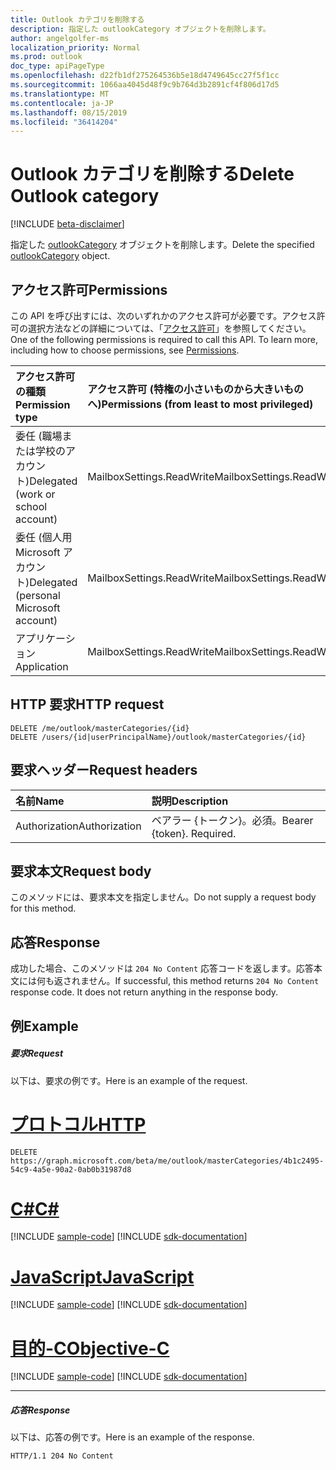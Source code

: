 ```yaml
---
title: Outlook カテゴリを削除する
description: 指定した outlookCategory オブジェクトを削除します。
author: angelgolfer-ms
localization_priority: Normal
ms.prod: outlook
doc_type: apiPageType
ms.openlocfilehash: d22fb1df275264536b5e18d4749645cc27f5f1cc
ms.sourcegitcommit: 1066aa4045d48f9c9b764d3b2891cf4f806d17d5
ms.translationtype: MT
ms.contentlocale: ja-JP
ms.lasthandoff: 08/15/2019
ms.locfileid: "36414204"
---
```

# <a name="delete-outlook-category"></a><span data-ttu-id="18634-103">Outlook カテゴリを削除する</span><span class="sxs-lookup"><span data-stu-id="18634-103">Delete Outlook category</span></span>

[!INCLUDE [beta-disclaimer](../../includes/beta-disclaimer.md)]

<span data-ttu-id="18634-104">指定した [outlookCategory](../resources/outlookcategory.md) オブジェクトを削除します。</span><span class="sxs-lookup"><span data-stu-id="18634-104">Delete the specified [outlookCategory](../resources/outlookcategory.md) object.</span></span>

## <a name="permissions"></a><span data-ttu-id="18634-105">アクセス許可</span><span class="sxs-lookup"><span data-stu-id="18634-105">Permissions</span></span>
<span data-ttu-id="18634-p101">この API を呼び出すには、次のいずれかのアクセス許可が必要です。アクセス許可の選択方法などの詳細については、「[アクセス許可](/graph/permissions-reference)」を参照してください。</span><span class="sxs-lookup"><span data-stu-id="18634-p101">One of the following permissions is required to call this API. To learn more, including how to choose permissions, see [Permissions](/graph/permissions-reference).</span></span>

|<span data-ttu-id="18634-108">アクセス許可の種類</span><span class="sxs-lookup"><span data-stu-id="18634-108">Permission type</span></span>      | <span data-ttu-id="18634-109">アクセス許可 (特権の小さいものから大きいものへ)</span><span class="sxs-lookup"><span data-stu-id="18634-109">Permissions (from least to most privileged)</span></span>              |
|:--------------------|:---------------------------------------------------------|
|<span data-ttu-id="18634-110">委任 (職場または学校のアカウント)</span><span class="sxs-lookup"><span data-stu-id="18634-110">Delegated (work or school account)</span></span> | <span data-ttu-id="18634-111">MailboxSettings.ReadWrite</span><span class="sxs-lookup"><span data-stu-id="18634-111">MailboxSettings.ReadWrite</span></span>    |
|<span data-ttu-id="18634-112">委任 (個人用 Microsoft アカウント)</span><span class="sxs-lookup"><span data-stu-id="18634-112">Delegated (personal Microsoft account)</span></span> | <span data-ttu-id="18634-113">MailboxSettings.ReadWrite</span><span class="sxs-lookup"><span data-stu-id="18634-113">MailboxSettings.ReadWrite</span></span>    |
|<span data-ttu-id="18634-114">アプリケーション</span><span class="sxs-lookup"><span data-stu-id="18634-114">Application</span></span> | <span data-ttu-id="18634-115">MailboxSettings.ReadWrite</span><span class="sxs-lookup"><span data-stu-id="18634-115">MailboxSettings.ReadWrite</span></span> |

## <a name="http-request"></a><span data-ttu-id="18634-116">HTTP 要求</span><span class="sxs-lookup"><span data-stu-id="18634-116">HTTP request</span></span>
<!-- { "blockType": "ignored" } -->
```http
DELETE /me/outlook/masterCategories/{id}
DELETE /users/{id|userPrincipalName}/outlook/masterCategories/{id}
```

## <a name="request-headers"></a><span data-ttu-id="18634-117">要求ヘッダー</span><span class="sxs-lookup"><span data-stu-id="18634-117">Request headers</span></span>
| <span data-ttu-id="18634-118">名前</span><span class="sxs-lookup"><span data-stu-id="18634-118">Name</span></span>      |<span data-ttu-id="18634-119">説明</span><span class="sxs-lookup"><span data-stu-id="18634-119">Description</span></span>|
|:----------|:----------|
| <span data-ttu-id="18634-120">Authorization</span><span class="sxs-lookup"><span data-stu-id="18634-120">Authorization</span></span>  | <span data-ttu-id="18634-p102">ベアラー {トークン}。必須。</span><span class="sxs-lookup"><span data-stu-id="18634-p102">Bearer {token}. Required.</span></span> |

## <a name="request-body"></a><span data-ttu-id="18634-123">要求本文</span><span class="sxs-lookup"><span data-stu-id="18634-123">Request body</span></span>
<span data-ttu-id="18634-124">このメソッドには、要求本文を指定しません。</span><span class="sxs-lookup"><span data-stu-id="18634-124">Do not supply a request body for this method.</span></span>

## <a name="response"></a><span data-ttu-id="18634-125">応答</span><span class="sxs-lookup"><span data-stu-id="18634-125">Response</span></span>

<span data-ttu-id="18634-p103">成功した場合、このメソッドは `204 No Content` 応答コードを返します。応答本文には何も返されません。</span><span class="sxs-lookup"><span data-stu-id="18634-p103">If successful, this method returns `204 No Content` response code. It does not return anything in the response body.</span></span>

## <a name="example"></a><span data-ttu-id="18634-128">例</span><span class="sxs-lookup"><span data-stu-id="18634-128">Example</span></span>
##### <a name="request"></a><span data-ttu-id="18634-129">要求</span><span class="sxs-lookup"><span data-stu-id="18634-129">Request</span></span>
<span data-ttu-id="18634-130">以下は、要求の例です。</span><span class="sxs-lookup"><span data-stu-id="18634-130">Here is an example of the request.</span></span>

# <a name="httptabhttp"></a>[<span data-ttu-id="18634-131">プロトコル</span><span class="sxs-lookup"><span data-stu-id="18634-131">HTTP</span></span>](#tab/http)
<!-- {
  "blockType": "request",
  "name": "delete_outlookcategory"
}-->
```http
DELETE https://graph.microsoft.com/beta/me/outlook/masterCategories/4b1c2495-54c9-4a5e-90a2-0ab0b31987d8
```
# <a name="ctabcsharp"></a>[<span data-ttu-id="18634-132">C#</span><span class="sxs-lookup"><span data-stu-id="18634-132">C#</span></span>](#tab/csharp)
[!INCLUDE [sample-code](../includes/snippets/csharp/delete-outlookcategory-csharp-snippets.md)]
[!INCLUDE [sdk-documentation](../includes/snippets/snippets-sdk-documentation-link.md)]

# <a name="javascripttabjavascript"></a>[<span data-ttu-id="18634-133">JavaScript</span><span class="sxs-lookup"><span data-stu-id="18634-133">JavaScript</span></span>](#tab/javascript)
[!INCLUDE [sample-code](../includes/snippets/javascript/delete-outlookcategory-javascript-snippets.md)]
[!INCLUDE [sdk-documentation](../includes/snippets/snippets-sdk-documentation-link.md)]

# <a name="objective-ctabobjc"></a>[<span data-ttu-id="18634-134">目的-C</span><span class="sxs-lookup"><span data-stu-id="18634-134">Objective-C</span></span>](#tab/objc)
[!INCLUDE [sample-code](../includes/snippets/objc/delete-outlookcategory-objc-snippets.md)]
[!INCLUDE [sdk-documentation](../includes/snippets/snippets-sdk-documentation-link.md)]

---

##### <a name="response"></a><span data-ttu-id="18634-135">応答</span><span class="sxs-lookup"><span data-stu-id="18634-135">Response</span></span>
<span data-ttu-id="18634-136">以下は、応答の例です。</span><span class="sxs-lookup"><span data-stu-id="18634-136">Here is an example of the response.</span></span>
<!-- {
  "blockType": "response",
  "name": "delete_outlookcategory",
  "isEmpty": true
} -->
```http
HTTP/1.1 204 No Content
```

<!-- uuid: 8fcb5dbc-d5aa-4681-8e31-b001d5168d79
2015-10-25 14:57:30 UTC -->
<!--
{
  "type": "#page.annotation",
  "description": "Delete outlookCategory",
  "keywords": "",
  "section": "documentation",
  "tocPath": "",
  "suppressions": [
  ]
}
-->
